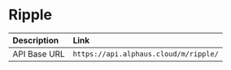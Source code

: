 # Ripple

| Description | Link |
| :--- | :--- |
| API Base URL | `https://api.alphaus.cloud/m/ripple/` |
